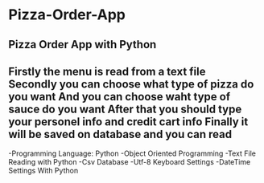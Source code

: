 # Pizza-Order-App
Pizza Order App with Python
---------------------------
Firstly the menu is read from a text file<br>
Secondly you can choose what type of pizza do you want
And you can choose waht type of sauce do you want
After that you should type your personel info and credit cart info
Finally it will be saved on database and you can read
----------------------------
-Programming Language: Python
-Object Oriented Programming
-Text File Reading with Python
-Csv Database
-Utf-8 Keyboard Settings
-DateTime Settings With Python
